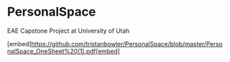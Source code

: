 # PersonalSpace
EAE Capstone Project at University of Utah

[embed]https://github.com/tristanbowler/PersonalSpace/blob/master/PersonalSpace_OneSheet%20(1).pdf[embed]
